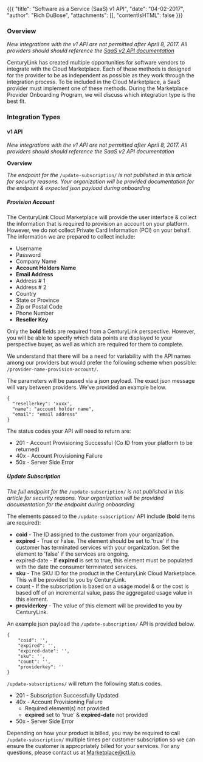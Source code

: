 {{{
"title": "Software as a Service (SaaS) v1 API",
"date": "04-02-2017",
"author": "Rich DuBose",
"attachments": [],
"contentIsHTML": false
}}}

### Overview

*New integrations with the v1 API are not permitted after April 8, 2017. All providers should should reference the [SaaS v2 API documentation](/software-as-a-service-saas-v2-api.md)*

CenturyLink has created multiple opportunities for software vendors to integrate with the Cloud Marketplace. Each of these methods is designed for the provider to be as independent as possible as they work through the integration process.  To be included in the Cloud Marketplace, a SaaS provider must implement one of these methods. During the Marketplace Provider Onboarding Program, we will discuss which integration type is the best fit. 
### Integration Types


#### v1 API

*New integrations with the v1 API are not permitted after April 8, 2017. All providers should should reference the SaaS v2 API documentation*

**Overview**

*The endpoint for the* ```/update-subscription/``` *is not published in this article for security reasons. Your organization will be provided documentation for the endpoint & expected json payload during onboarding*

##### Provision Account

The CenturyLink Cloud Marketplace will provide the user interface & collect the information that is required to provision an account on your platform. However, we do not collect Private Card Information (PCI) on your behalf. The information we are prepared to collect include:

* Username
* Password
* Company Name
* **Account Holders Name**
* **Email Address**
* Address # 1
* Address # 2
* Country
* State or Province
* Zip or Postal Code
* Phone Number
* **Reseller Key**

Only the **bold** fields are required from a CenturyLink perspective. However, you will be able to specify which data points are displayed to your perspective buyer, as well as which are required for them to complete.

We understand that there will be a need for variability with the API names among our providers but would prefer the following scheme when possible: ```/provider-name-provision-account/```. 

The parameters will be passed via a json payload. The exact json message will vary between providers. We've provided an example below.

```
{
  "resellerkey": 'xxxx',
  "name": "account holder name",
  "email": "email address"
}
```

The status codes your API will need to return are:

* 201 - Account Provisioning Successful (Co ID from your platform to be returned)
* 40x - Account Provisioning Failure 
* 50x - Server Side Error

##### Update Subscription

*The full endpoint for the* ```/update-subscription/``` *is not published in this article for security reasons. Your organization will be provided documentation for the endpoint during onboarding*

The elements passed to the ```/update-subscription/``` API include (**bold** items are required):

* **coid** - The ID assigned to the customer from your organization.
* **expired** - True or False. The element should be set to 'true' if the customer has terminated services with your organization. Set the element to 'false' if the services are ongoing.
* expired-date - If **expired** is set to true, this element must be populated with the date the consumer terminated services.
* **sku** - The SKU ID for the product in the CenturyLink Cloud Marketplace. This will be provided to you by CenturyLink.
* count - If the subscription is based on a usage model & or the cost is based off of an incremental value, pass the aggregated usage value in this element.
* **providerkey** - The value of this element will be provided to you by CenturyLink.

An example json payload the ```/update-subscription/``` API is provided below.

```
{
	"coid": '',
    "expired": '',
    "expired-date": '',
    "sku": '',
    "count": '',
    "providerkey": ''
}
```

```/update-subscriptions/``` will return the following status codes.

* 201 - Subscription Successfully Updated
* 40x - Account Provisioning Failure 
  * Required element(s) not provided
  * **expired** set to 'true' & **expired-date** not provided
* 50x - Server Side Error

Depending on how your product is billed, you may be required to call ```/update-subscription/``` multiple times per customer subscription so we can ensure the customer is appropriately billed for your services. For any questions, please contact us at [Marketplace@ctl.io](mailto:marketplace@ctl.io).
